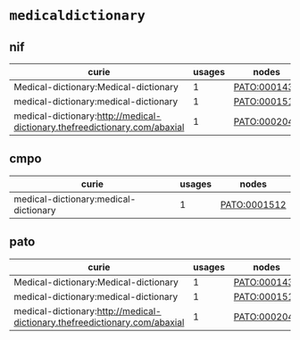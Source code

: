 # `medicaldictionary`

## nif

| curie                                                                      |   usages | nodes                                                       |
|----------------------------------------------------------------------------|----------|-------------------------------------------------------------|
| Medical-dictionary:Medical-dictionary                                      |        1 | [PATO:0001432](http://purl.obolibrary.org/obo/PATO_0001432) |
| medical-dictionary:medical-dictionary                                      |        1 | [PATO:0001512](http://purl.obolibrary.org/obo/PATO_0001512) |
| medical-dictionary:http://medical-dictionary.thefreedictionary.com/abaxial |        1 | [PATO:0002046](http://purl.obolibrary.org/obo/PATO_0002046) |

## cmpo

| curie                                 |   usages | nodes                                                       |
|---------------------------------------|----------|-------------------------------------------------------------|
| medical-dictionary:medical-dictionary |        1 | [PATO:0001512](http://purl.obolibrary.org/obo/PATO_0001512) |

## pato

| curie                                                                      |   usages | nodes                                                       |
|----------------------------------------------------------------------------|----------|-------------------------------------------------------------|
| Medical-dictionary:Medical-dictionary                                      |        1 | [PATO:0001432](http://purl.obolibrary.org/obo/PATO_0001432) |
| medical-dictionary:medical-dictionary                                      |        1 | [PATO:0001512](http://purl.obolibrary.org/obo/PATO_0001512) |
| medical-dictionary:http://medical-dictionary.thefreedictionary.com/abaxial |        1 | [PATO:0002046](http://purl.obolibrary.org/obo/PATO_0002046) |

